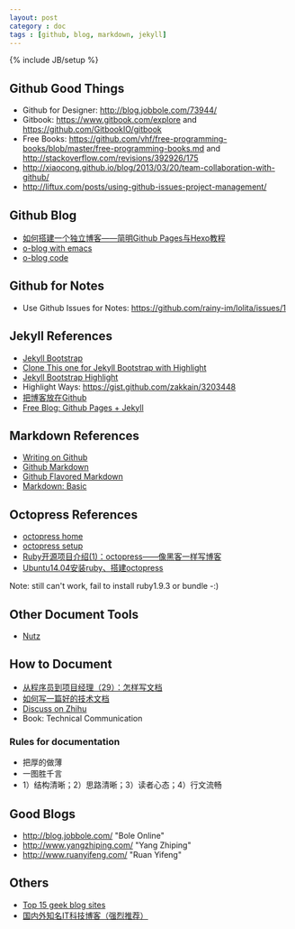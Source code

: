 ```yaml
---
layout: post
category : doc
tags : [github, blog, markdown, jekyll]
---
```

{% include JB/setup %}

## Github Good Things

- Github for Designer: <http://blog.jobbole.com/73944/>
- Gitbook: <https://www.gitbook.com/explore> and <https://github.com/GitbookIO/gitbook>
- Free Books: <https://github.com/vhf/free-programming-books/blob/master/free-programming-books.md> and <http://stackoverflow.com/revisions/392926/175>
- <http://xiaocong.github.io/blog/2013/03/20/team-collaboration-with-github/>
- <http://liftux.com/posts/using-github-issues-project-management/>


## Github Blog

- [如何搭建一个独立博客——简明Github Pages与Hexo教程](http://www.jianshu.com/p/05289a4bc8b2)
- [o-blog with emacs](http://renard.github.com/o-blog/)
- [o-blog code](https://github.com/renard/o-blog)

## Github for Notes

- Use Github Issues for Notes: <https://github.com/rainy-im/lolita/issues/1>

## Jekyll References

- [Jekyll Bootstrap](http://jekyllbootstrap.com)
- [Clone This one for Jekyll Bootstrap with Highlight](https://github.com/tmtxt/tmtxt.github.com)
- [Jekyll Bootstrap Highlight](http://truongtx.me/2012/12/28/jekyll-bootstrap-syntax-highlighting/)
- Highlight Ways: https://gist.github.com/zakkain/3203448
- [把博客放在Github](http://www.sum16.com/the-blog-on-github.html)
- [Free Blog: Github Pages +
Jekyll](http://www.ruanyifeng.com/blog/2012/08/blogging_with_jekyll.html)

## Markdown References

- [Writing on Github](https://help.github.com/articles/writing-on-github/)
- [Github Markdown](https://guides.github.com/features/mastering-markdown/)
- [Github Flavored Markdown](https://help.github.com/articles/github-flavored-markdown/)
- [Markdown: Basic](http://wowubuntu.com/markdown/basic.html)

## Octopress References

- [octopress home](http://octopress.org/)
- [octopress setup](http://octopress.org/docs/setup/)
- [Ruby开源项目介绍(1)：octopress——像黑客一样写博客](http://www.yangzhiping.com/tech/octopress.html)
- [Ubuntu14.04安装ruby、搭建octopress](http://darryo.github.io/pages/2014/09/02/ubuntu1404an-zhuang-ruby-da-jian-octopress.html)

Note: still can't work, fail to install ruby1.9.3 or bundle -:)

## Other Document Tools

- [Nutz](https://github.com/nutzam/nutz)

## How to Document

- [从程序员到项目经理（29）：怎样写文档](http://blog.jobbole.com/50968/)
- [如何写一篇好的技术文档](http://yunli.blog.51cto.com/831344/168352)
- [Discuss on Zhihu](http://www.zhihu.com/question/19945828)
- Book: Technical Communication

### Rules for documentation

- 把厚的做薄
- 一图胜千言
- 1）结构清晰；2）思路清晰；3）读者心态；4）行文流畅

## Good Blogs

- http://blog.jobbole.com/ "Bole Online"
- http://www.yangzhiping.com/ "Yang Zhiping"
- http://www.ruanyifeng.com/ "Ruan Yifeng"

## Others

- [Top 15 geek blog sites](http://www.computerworld.com/article/2545070/data-center/top-15-geek-blog-sites.html)
- [国内外知名IT科技博客（强烈推荐）](http://blog.csdn.net/csh624366188/article/details/8681657)
